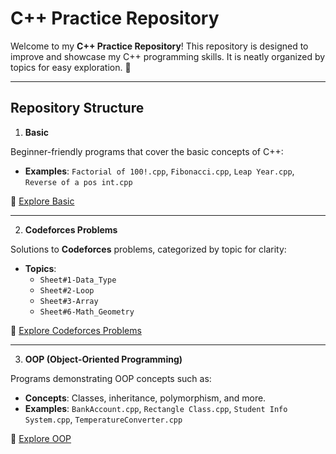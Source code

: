 # C++ Practice Repository

Welcome to my **C++ Practice Repository**! This repository is designed to improve and showcase my C++ programming skills. It is neatly organized by topics for easy exploration. 🚀

---

## Repository Structure ##

 1. **Basic**

Beginner-friendly programs that cover the basic concepts of C++:
- **Examples**: `Factorial of 100!.cpp`, `Fibonacci.cpp`, `Leap Year.cpp`, `Reverse of a pos int.cpp`

📁 [Explore Basic](./Basic)

---

 2. **Codeforces Problems**

Solutions to **Codeforces** problems, categorized by topic for clarity:
- **Topics**:
  - `Sheet#1-Data_Type`
  - `Sheet#2-Loop`
  - `Sheet#3-Array`
  - `Sheet#6-Math_Geometry`

📁 [Explore Codeforces Problems](./Codeforces)

---

 3. **OOP (Object-Oriented Programming)**
    
Programs demonstrating OOP concepts such as:
- **Concepts**: Classes, inheritance, polymorphism, and more.
- **Examples**: `BankAccount.cpp`, `Rectangle Class.cpp`, `Student Info System.cpp`, `TemperatureConverter.cpp`

📁 [Explore OOP](./OOP)
